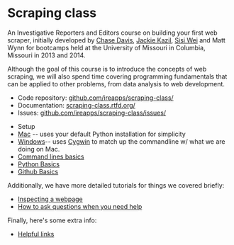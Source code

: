 # Scraping class

An Investigative Reporters and Editors course on building your first web scraper, initially developed by [Chase Davis](chase.davis@gmail.com), [Jackie Kazil](jackiekazil@gmail.com), [Sisi Wei](me@sisiwei.com) and Matt Wynn for bootcamps held at the University of Missouri in Columbia, Missouri in 2013 and 2014.

Although the goal of this course is to introduce the concepts of web scraping, we will also spend time covering programming fundamentals that can be applied to other problems, from data analysis to web development.

* Code repository: [github.com/ireapps/scraping-class/](https://github.com/ireapps/scraping-class/)
* Documentation: [scraping-class.rtfd.org/](http://scraping-class.rtfd.org/)
* Issues: [github.com/ireapps/scraping-class/issues/](https://github.com/ireapps/scraping-class/issues)

- Setup
 - [Mac](/setting-up-mac/) -- uses your default Python installation for simplicity
 - [Windows](/setting-up-windows/)-- uses [Cygwin](https://www.cygwin.com/) to match up the commandline w/ what we are doing on Mac.
- [Command lines basics](/command-line-basics/)
- [Python Basics](/python-basics/)
- [Github Basics](github-basics/)

Additionally, we have more detailed tutorials for things we covered briefly:
- [Inspecting a webpage](/inspecting-webpage/)
- [How to ask questions when you need help](/how-to-ask-questions/)

Finally, here's some extra info:
- [Helpful links](/helpful-links/)
